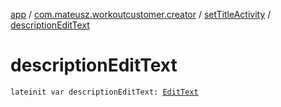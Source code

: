 [app](../../index.md) / [com.mateusz.workoutcustomer.creator](../index.md) / [setTitleActivity](index.md) / [descriptionEditText](./description-edit-text.md)

# descriptionEditText

`lateinit var descriptionEditText: `[`EditText`](https://developer.android.com/reference/android/widget/EditText.html)
